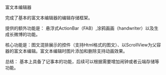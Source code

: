 富文本编辑器

完成了基本的富文本编辑器的编辑存储框架。

提供的额外功能是： 悬浮式ActionBar（FAB）,涂鸦画画（handwriter）以及生成长微博的功能。

核心功能是：图文混排展示的控件（支持Html格式的图文）、以ScrollView为父容器的富文本编辑。富文本编辑时图片添加和删除支持动画效果。

总结： 基本上具备了记事本的功能，后续可以根据需要增加闹钟或者云端存储等功能。
